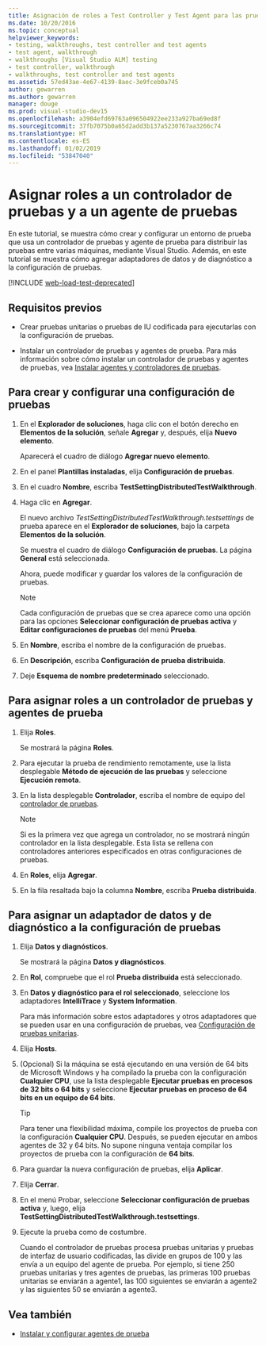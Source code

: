 ```yaml
---
title: Asignación de roles a Test Controller y Test Agent para las pruebas automatizadas
ms.date: 10/20/2016
ms.topic: conceptual
helpviewer_keywords:
- testing, walkthroughs, test controller and test agents
- test agent, walkthrough
- walkthroughs [Visual Studio ALM] testing
- test controller, walkthrough
- walkthroughs, test controller and test agents
ms.assetid: 57ed43ae-4e67-4139-8aec-3e9fceb0a745
author: gewarren
ms.author: gewarren
manager: douge
ms.prod: visual-studio-dev15
ms.openlocfilehash: a3904efd69763a096504922ee233a927ba69ed8f
ms.sourcegitcommit: 37fb7075b0a65d2add3b137a5230767aa3266c74
ms.translationtype: HT
ms.contentlocale: es-ES
ms.lasthandoff: 01/02/2019
ms.locfileid: "53847040"
---
```

# <a name="assign-roles-to-a-test-controller-and-test-agent"></a>Asignar roles a un controlador de pruebas y a un agente de pruebas

En este tutorial, se muestra cómo crear y configurar un entorno de prueba que usa un controlador de pruebas y agente de prueba para distribuir las pruebas entre varias máquinas, mediante Visual Studio. Además, en este tutorial se muestra cómo agregar adaptadores de datos y de diagnóstico a la configuración de pruebas.

[!INCLUDE [web-load-test-deprecated](includes/web-load-test-deprecated.md)]

## <a name="prerequisites"></a>Requisitos previos

-   Crear pruebas unitarias o pruebas de IU codificada para ejecutarlas con la configuración de pruebas.

-   Instalar un controlador de pruebas y agentes de prueba. Para más información sobre cómo instalar un controlador de pruebas y agentes de pruebas, vea [Instalar agentes y controladores de pruebas](../test/lab-management/install-configure-test-agents.md).

## <a name="to-create-and-configure-a-test-setting"></a>Para crear y configurar una configuración de pruebas

1.  En el **Explorador de soluciones**, haga clic con el botón derecho en **Elementos de la solución**, señale **Agregar** y, después, elija **Nuevo elemento**.

     Aparecerá el cuadro de diálogo **Agregar nuevo elemento**.

2.  En el panel **Plantillas instaladas**, elija **Configuración de pruebas**.

3.  En el cuadro **Nombre**, escriba **TestSettingDistributedTestWalkthrough**.

4.  Haga clic en **Agregar**.

     El nuevo archivo *TestSettingDistributedTestWalkthrough.testsettings* de prueba aparece en el **Explorador de soluciones**, bajo la carpeta **Elementos de la solución**.

     Se muestra el cuadro de diálogo **Configuración de pruebas**. La página **General** está seleccionada.

     Ahora, puede modificar y guardar los valores de la configuración de pruebas.

    > [!NOTE]
    > Cada configuración de pruebas que se crea aparece como una opción para las opciones **Seleccionar configuración de pruebas activa** y **Editar configuraciones de pruebas** del menú **Prueba**.

5.  En **Nombre**, escriba el nombre de la configuración de pruebas.

6.  En **Descripción**, escriba **Configuración de prueba distribuida**.

7.  Deje **Esquema de nombre predeterminado** seleccionado.

## <a name="to-assign-roles-to-a-test-controller-and-test-agents"></a>Para asignar roles a un controlador de pruebas y agentes de prueba

1.  Elija **Roles**.

     Se mostrará la página **Roles**.

2.  Para ejecutar la prueba de rendimiento remotamente, use la lista desplegable **Método de ejecución de las pruebas** y seleccione **Ejecución remota**.

3.  En la lista desplegable **Controlador**, escriba el nombre de equipo del [controlador de pruebas](../test/lab-management/install-configure-test-agents.md).

    > [!NOTE]
    > Si es la primera vez que agrega un controlador, no se mostrará ningún controlador en la lista desplegable. Esta lista se rellena con controladores anteriores especificados en otras configuraciones de pruebas.

4.  En **Roles**, elija **Agregar**.

5.  En la fila resaltada bajo la columna **Nombre**, escriba **Prueba distribuida**.

## <a name="to-assign-a-diagnostic-and-data-adapter-to-your-test-setting"></a>Para asignar un adaptador de datos y de diagnóstico a la configuración de pruebas

1.  Elija **Datos y diagnósticos**.

     Se mostrará la página **Datos y diagnósticos**.

2.  En **Rol**, compruebe que el rol **Prueba distribuida** está seleccionado.

3.  En **Datos y diagnóstico para el rol seleccionado**, seleccione los adaptadores **IntelliTrace** y **System Information**.

     Para más información sobre estos adaptadores y otros adaptadores que se pueden usar en una configuración de pruebas, vea [Configuración de pruebas unitarias](../test/configure-unit-tests-by-using-a-dot-runsettings-file.md).

4.  Elija **Hosts**.

5.  (Opcional) Si la máquina se está ejecutando en una versión de 64 bits de Microsoft Windows y ha compilado la prueba con la configuración **Cualquier CPU**, use la lista desplegable **Ejecutar pruebas en procesos de 32 bits o 64 bits** y seleccione **Ejecutar pruebas en proceso de 64 bits en un equipo de 64 bits**.

    > [!TIP]
    > Para tener una flexibilidad máxima, compile los proyectos de prueba con la configuración **Cualquier CPU**. Después, se pueden ejecutar en ambos agentes de 32 y 64 bits. No supone ninguna ventaja compilar los proyectos de prueba con la configuración de **64 bits**.

6.  Para guardar la nueva configuración de pruebas, elija **Aplicar**.

7.  Elija **Cerrar**.

8.  En el menú Probar, seleccione **Seleccionar configuración de pruebas activa** y, luego, elija **TestSettingDistributedTestWalkthrough.testsettings**.

9. Ejecute la prueba como de costumbre.

     Cuando el controlador de pruebas procesa pruebas unitarias y pruebas de interfaz de usuario codificadas, las divide en grupos de 100 y las envía a un equipo del agente de prueba. Por ejemplo, si tiene 250 pruebas unitarias y tres agentes de pruebas, las primeras 100 pruebas unitarias se enviarán a agente1, las 100 siguientes se enviarán a agente2 y las siguientes 50 se enviarán a agente3.

## <a name="see-also"></a>Vea también

- [Instalar y configurar agentes de prueba](../test/lab-management/install-configure-test-agents.md)